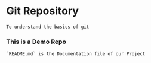 # Git Repository
    To understand the basics of git 
### This is a Demo Repo
    `README.md` is the Documentation file of our Project

